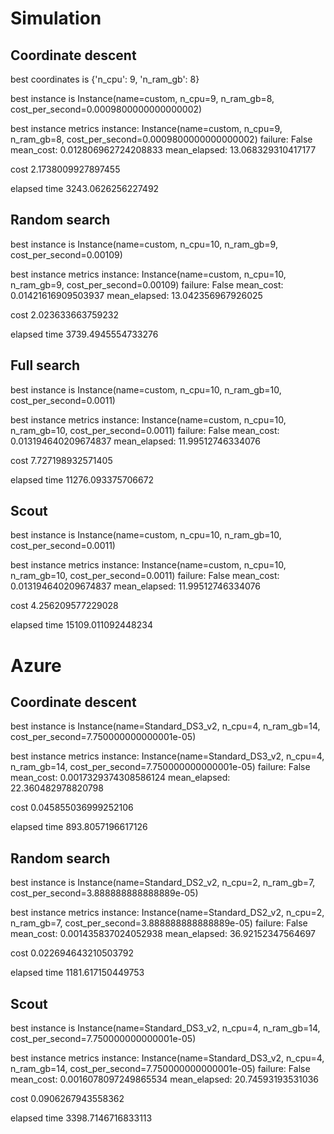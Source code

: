 # Simulation
## Coordinate descent
best coordinates is {'n_cpu': 9, 'n_ram_gb': 8}

best instance is Instance(name=custom, n_cpu=9, n_ram_gb=8, cost_per_second=0.0009800000000000002)

best instance metrics instance: Instance(name=custom, n_cpu=9, n_ram_gb=8, cost_per_second=0.0009800000000000002) failure: False mean_cost: 0.012806962724208833 mean_elapsed: 13.068329310417177

cost 2.1738009927897455

elapsed time 3243.0626256227492

## Random search
best instance is Instance(name=custom, n_cpu=10, n_ram_gb=9, cost_per_second=0.00109)

best instance metrics instance: Instance(name=custom, n_cpu=10, n_ram_gb=9, cost_per_second=0.00109) failure: False mean_cost: 0.01421616909503937 mean_elapsed: 13.042356967926025

cost 2.023633663759232

elapsed time 3739.4945554733276

## Full search

best instance is Instance(name=custom, n_cpu=10, n_ram_gb=10, cost_per_second=0.0011)

best instance metrics instance: Instance(name=custom, n_cpu=10, n_ram_gb=10, cost_per_second=0.0011) failure: False mean_cost: 0.013194640209674837 mean_elapsed: 11.99512746334076

cost 7.727198932571405

elapsed time 11276.093375706672

## Scout
best instance is Instance(name=custom, n_cpu=10, n_ram_gb=10, cost_per_second=0.0011)

best instance metrics instance: Instance(name=custom, n_cpu=10, n_ram_gb=10, cost_per_second=0.0011) failure: False mean_cost: 0.013194640209674837 mean_elapsed: 11.99512746334076

cost 4.256209577229028

elapsed time 15109.011092448234

# Azure
## Coordinate descent
best instance is Instance(name=Standard_DS3_v2, n_cpu=4, n_ram_gb=14, cost_per_second=7.750000000000001e-05)

best instance metrics instance: Instance(name=Standard_DS3_v2, n_cpu=4, n_ram_gb=14, cost_per_second=7.750000000000001e-05) failure: False mean_cost: 0.0017329374308586124 mean_elapsed: 22.360482978820798

cost 0.045855036999252106

elapsed time 893.8057196617126

## Random search
best instance is Instance(name=Standard_DS2_v2, n_cpu=2, n_ram_gb=7, cost_per_second=3.888888888888889e-05)

best instance metrics instance: Instance(name=Standard_DS2_v2, n_cpu=2, n_ram_gb=7, cost_per_second=3.888888888888889e-05) failure: False mean_cost: 0.001435837024052938 mean_elapsed: 36.92152347564697

cost 0.022694643210503792

elapsed time 1181.617150449753

## Scout
best instance is Instance(name=Standard_DS3_v2, n_cpu=4, n_ram_gb=14, cost_per_second=7.750000000000001e-05)

best instance metrics instance: Instance(name=Standard_DS3_v2, n_cpu=4, n_ram_gb=14, cost_per_second=7.750000000000001e-05) failure: False mean_cost: 0.0016078097249865534 mean_elapsed: 20.74593193531036

cost 0.0906267943558362

elapsed time 3398.7146716833113
